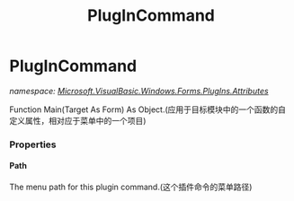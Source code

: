 ﻿---
title: PlugInCommand
---

# PlugInCommand
_namespace: [Microsoft.VisualBasic.Windows.Forms.PlugIns.Attributes](N-Microsoft.VisualBasic.Windows.Forms.PlugIns.Attributes.html)_

Function Main(Target As Form) As Object.(应用于目标模块中的一个函数的自定义属性，相对应于菜单中的一个项目)



### Properties

#### Path
The menu path for this plugin command.(这个插件命令的菜单路径)

